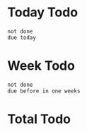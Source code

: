 
# Today Todo

```tasks
not done
due today
```

# Week Todo
```tasks
not done
due before in one weeks
```

# Total Todo
```tasks

```




